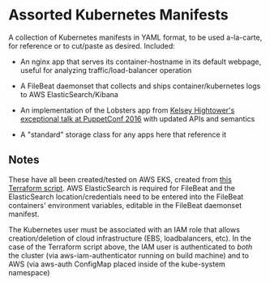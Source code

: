# Assorted Kubernetes Manifests

A collection of Kubernetes manifests in YAML format, to be used a-la-carte, for reference or to cut/paste as desired. Included:

* An nginx app that serves its container-hostname in its default webpage, useful for analyzing traffic/load-balancer operation

* A FileBeat daemonset that collects and ships container/kubernetes logs to AWS ElasticSearch/Kibana

* An implementation of the Lobsters app from [Kelsey Hightower's exceptional talk at PuppetConf 2016](https://www.youtube.com/watch?v=HlAXp0-M6SY) with updated APIs and semantics

* A "standard" storage class for any apps here that reference it

## Notes

These have all been created/tested on AWS EKS, created from [this Terraform script](https://github.com/scottongithub/terraform-aws-eks-infrastructure). AWS ElasticSearch is required for FileBeat and the ElasticSearch location/credentials need to be entered into the FileBeat containers' environment variables, editable in the FileBeat daemonset manifest.

The Kubernetes user must be associated with an IAM role that allows creation/deletion of cloud infrastructure (EBS, loadbalancers, etc). In the case of the Terraform script above, the IAM user is authenticated to *both* the cluster (via aws-iam-authenticator running on build machine) and to AWS (via aws-auth ConfigMap placed inside of the kube-system namespace)
